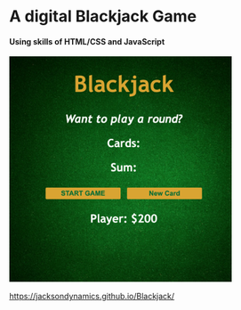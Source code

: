 # A digital Blackjack Game

#### Using skills of HTML/CSS and JavaScript

<img src="images/Blackjack.png" width="400px" />


https://jacksondynamics.github.io/Blackjack/
